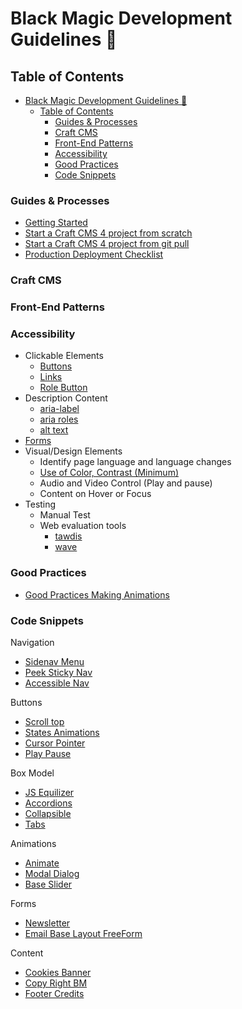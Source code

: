 # Black Magic Development Guidelines 🔮 

## Table of Contents
- [Black Magic Development Guidelines 🔮](#black-magic-development-guidelines-)
  - [Table of Contents](#table-of-contents)
    - [Guides & Processes](#guides--processes)
    - [Craft CMS](#craft-cms)
    - [Front-End Patterns](#front-end-patterns)
    - [Accessibility](#accessibility)
    - [Good Practices](#good-practices)
    - [Code Snippets](#code-snippets)

### Guides & Processes 
- [Getting Started](/GUIDES/local.md)
- [Start a Craft CMS 4 project from scratch](/GUIDES/craft-from-scratch.md)
- [Start a Craft CMS 4 project from git pull](/GUIDES/craft-from-git.md)
- [Production Deployment Checklist](GUIDES/production-deployment-checklist.md)

### Craft CMS


### Front-End Patterns

### Accessibility
- Clickable Elements
  - [Buttons]()
  - [Links]()
  - [Role Button](https://developer.mozilla.org/en-US/docs/Web/Accessibility/ARIA/Roles/button_role#associated_aria_roles_states_and_properties) 
- Description Content
  - [aria-label]()
  - [aria roles]()
  - [alt text]()
- [Forms](https://www.w3.org/WAI/tutorials/forms/labels/)
- Visual/Design Elements
  - Identify page language and language changes
  - [Use of Color, Contrast (Minimum)](https://accessibility.digital.gov/visual-design/color-and-contrast/)
  - Audio and Video Control (Play and pause)
  - Content on Hover or Focus
- Testing
  - Manual Test
  - Web evaluation tools
    - [tawdis](https://www.tawdis.net)
    - [wave](https://wave.webaim.org/)

### Good Practices
- [Good Practices Making Animations](ANIMATIONS/animations.md)

### Code Snippets

Navigation
- [Sidenav Menu](SNIPPETS/NAVIGATION/sidenav-menu.md)
- [Peek Sticky Nav](SNIPPETS/NAVIGATION/peek-sticky-nav.md)
- [Accessible Nav](SNIPPETS/NAVIGATION/accessible-nav.md)

Buttons
- [Scroll top](SNIPPETS/BUTTONS/scroll-top.md)
- [States Animations](SNIPPETS/BUTTONS/states-animation.md)
- [Cursor Pointer](SNIPPETS/BUTTONS/cursor-pointer.md)
- [Play Pause](SNIPPETS/BUTTONS/play-pause.md)

Box Model
- [JS Equilizer](SNIPPETS/BOX-MODEL/js-equalizer.md)
- [Accordions](SNIPPETS/BOX-MODEL/accordions.md)
- [Collapsible](SNIPPETS/BOX-MODEL/Collapsible.md)
- [Tabs](SNIPPETS/BOX-MODEL/tabs.md)

Animations
- [Animate]()
- [Modal Dialog](https://a11y-dialog.netlify.app/)
- [Base Slider](https://splidejs.com)

Forms
- [Newsletter](SNIPPETS/FORMS/newsletter.md)
- [Email Base Layout FreeForm](https://github.com/DianyelaMaldonado/email-base-layout-freeform)

Content
- [Cookies Banner](SNIPPETS/CONTENT/cookies-banner.md)
- [Copy Right BM](SNIPPETS/CONTENT/copy-right-bm.md)
- [Footer Credits](SNIPPETS/CONTENT/footer-credits.md)
